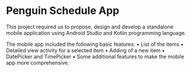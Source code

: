 # Penguin Schedule App
This project required us to propose, design and develop a standalone mobile application using Android Studio and Kotlin programming language.  

The mobile app included the following basic features:
• List of the items
• Detailed view activity for a selected item
• Adding of a new item
• DatePicker and TimePicker
• Some additional features to make the mobile app more comprehensive.

